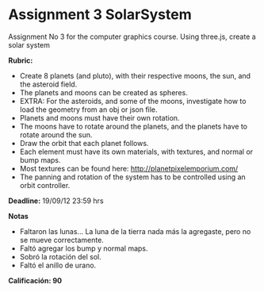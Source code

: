 # Assignment 3 SolarSystem

Assignment No 3 for the computer graphics course. Using three.js, create a solar system

**Rubric:**

- Create 8 planets (and pluto), with their respective moons, the sun, and the asteroid field.
- The planets and moons can be created as spheres.
- EXTRA: For the asteroids, and some of the moons, investigate how to load the geometry from an obj or json file.
- Planets and moons must have their own rotation.
- The moons have to rotate around the planets, and the planets have to rotate around the sun.
- Draw the orbit that each planet follows.
- Each element must have its own materials, with textures, and normal or bump maps.
- Most textures can be found here: http://planetpixelemporium.com/
- The panning and rotation of the system has to be controlled using an orbit controller.

**Deadline:** 19/09/12 23:59 hrs

**Notas**

- Faltaron las lunas... La luna de la tierra nada más la agregaste, pero no se mueve correctamente.
- Faltó agregar los bump y normal maps.
- Sobró la rotación del sol.
- Faltó el anillo de urano. 

**Calificación: 90**